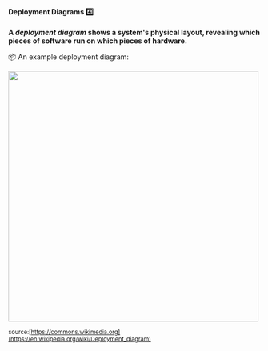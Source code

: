 <link rel="stylesheet" href="{{baseUrl}}/css/textbook.css">

<div class="website-content">

<div id="title">

#### Deployment Diagrams :four:

</div>

<div id="body">

**A _deployment diagram_ shows a system's physical layout, revealing which pieces of software run on which pieces of hardware.**

<tip-box> 

:package: An example deployment diagram:

<img src="{{baseUrl}}/modeling/modelingStructures/deploymentDiagrams/images/diagram.png" height="500" />
<p/>

<sub>source:[https://commons.wikimedia.org](https://en.wikipedia.org/wiki/Deployment_diagram)</sub>

</tip-box>

</div>

<div id="extras">
</div>

</div>
